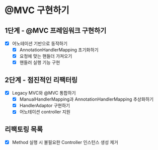 # @MVC 구현하기
## 1단계 - @MVC 프레임워크 구현하기
- [x] 어노테이션 기반으로 동작하기
  - [x] AnnotationHandlerMapping 초기화하기
  - [x] 요청에 맞는 핸들더 가져오기
  - [x] 핸들러 실행 기능 구현
## 2단계 - 점진적인 리팩터링
- [x] Legacy MVC와 @MVC 통합하기
  - [x] ManualHandlerMapping과 AnnotationHandlerMapping 추상화하기
  - [x] HandlerAdaptor 구현하기
  - [x] 어노테이션 controller 지원
## 리팩토링 목록
- [x] Method 실행 시 불필요한 Controller 인스턴스 생성 제거
